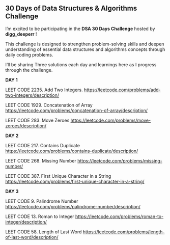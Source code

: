 
## 30 Days of Data Structures & Algorithms Challenge

I’m excited to be participating in the **DSA 30 Days Challenge** hosted by **digg_deeperr** ! 

This challenge is designed to strengthen problem-solving skills and deepen understanding of essential data structures and algorithms concepts through daily coding problems.

I’ll be sharing Three solutions each day  and learnings here as I progress through the challenge.

**DAY 1** 


LEET CODE 2235. Add Two Integers.
https://leetcode.com/problems/add-two-integers/description/

LEET CODE 1929. Concatenation of Array
https://leetcode.com/problems/concatenation-of-array/description/

LEET CODE 283. Move Zeroes
https://leetcode.com/problems/move-zeroes/description/

**DAY 2**


LEET CODE  217. Contains Duplicate
https://leetcode.com/problems/contains-duplicate/description/

LEET CODE 268. Missing Number
https://leetcode.com/problems/missing-number/

LEET CODE 387. First Unique Character in a String
https://leetcode.com/problems/first-unique-character-in-a-string/


**DAY 3**

LEET CODE 9. Palindrome Number
https://leetcode.com/problems/palindrome-number/description/

LEET CODE 13. Roman to Integer
https://leetcode.com/problems/roman-to-integer/description/

LEET CODE 58. Length of Last Word
https://leetcode.com/problems/length-of-last-word/description/
